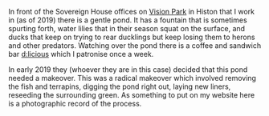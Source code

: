 In front of the Sovereign House offices on
[Vision Park](https://www.visionparkcambridge.com/) in
Histon that I work in (as of 2019) there
is a gentle pond. It has a fountain that is sometimes spurting forth,
water lilies that in their season squat on the surface, and ducks
that keep on trying to rear ducklings but keep losing them to
herons and other predators. Watching over the pond
there is a coffee and sandwich
bar [d:licious](http://www.d-licious.org/) which I patronise once a week.

In early 2019 they (whoever they are in this case) decided that this
pond needed a makeover. This was a radical makeover which involved removing
the fish and terrapins, digging the pond right out, laying new liners,
reseeding the surrounding green. As something to put on my website
here is a photographic record of the process.
